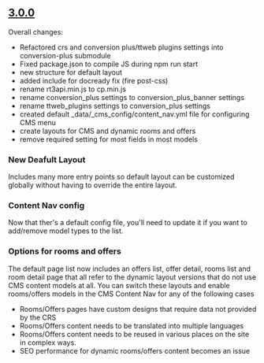 ## [3.0.0](https://github.com/TravelTripperWeb-Sites/blank-template/releases/3.0.0)

Overall changes:

* Refactored crs and conversion plus/ttweb plugins settings into conversion-plus submodule
* Fixed package.json to compile JS during npm run start
* new structure for default layout
* added include for docready fix (fire post-css)
* rename rt3api.min.js to cp.min.js
* rename conversion_plus settings to conversion_plus_banner settings
* rename ttweb_plugins settings to conversion_plus settings
* created default _data/_cms_config/content_nav.yml file for configuring CMS menu
* create layouts for CMS and dynamic rooms and offers
* remove required setting for most fields in most models

### New Deafult Layout

Includes many more entry points so default layout can be customized globally without having to override the entire layout.


### Content Nav config

Now that ther's a default config file, you'll need to update it if you want to add/remove model types to the list.


### Options for rooms and offers

The default page list now includes an offers list, offer detail, rooms list and room detail page that all refer to the dynamic layout versions that do not use CMS content models at all. You can switch these layouts and enable rooms/offers models in the CMS Content Nav for any of the following cases

* Rooms/Offers pages have custom designs that require data not provided by the CRS
* Rooms/Offers content needs to be translated into multiple languages
* Rooms/Offers content needs to be reused in various places on the site in complex ways.
* SEO performance for dynamic rooms/offers content becomes an issue


